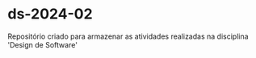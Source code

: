 # ds-2024-02
Repositório criado para armazenar as atividades realizadas na disciplina 'Design de Software'
